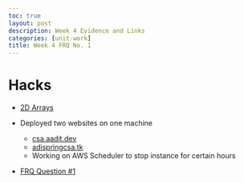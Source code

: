 ```yaml
---
toc: true
layout: post
description: Week 4 Evidence and Links
categories: [unit-work]
title: Week 4 FRQ No. 1
---
```


# Hacks

- [2D Arrays](https://aaditgupta21.github.io/fastpages-CSA/unit-work/2022/09/16/2Darray.html)

- Deployed two websites on one machine
    - [csa.aadit.dev](https://csa.aadit.dev)
    - [adispringcsa.tk](https://adispringcsa.tk)
    - Working on AWS Scheduler to stop instance for certain hours

- [FRQ Question #1](https://aaditgupta21.github.io/fastpages-CSA/unit-work/2022/09/18/frq1.html)
